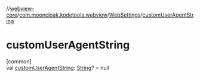 //[webview-core](../../../index.md)/[com.mooncloak.kodetools.webview](../index.md)/[WebSettings](index.md)/[customUserAgentString](custom-user-agent-string.md)

# customUserAgentString

[common]\
val [customUserAgentString](custom-user-agent-string.md): [String](https://kotlinlang.org/api/latest/jvm/stdlib/kotlin/-string/index.html)? = null
